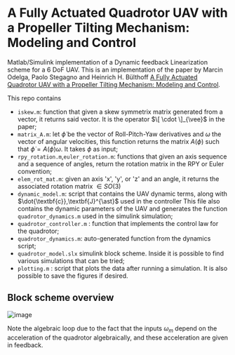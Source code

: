 # A Fully Actuated Quadrotor UAV with a Propeller Tilting Mechanism: Modeling and Control
Matlab/Simulink implementation of a Dynamic feedback Linearization scheme for a 6 DoF UAV. This is an implementation of the paper by Marcin Odelga, Paolo Stegagno and Heinrich H. Bülthoff [A Fully Actuated Quadrotor UAV with a Propeller Tilting Mechanism: Modeling and Control](https://ieeexplore.ieee.org/document/7576784).

This repo contains
- `iskew.m`: function that given a skew symmetrix matrix generated from a vector, it returns said vector. It is the operator $\[ \cdot \]_{\vee}$ in the paper;
- `matrix_A.m`: let $\dot{\phi}$ be the vector of Roll-Pitch-Yaw derivatives and $\omega$ the vector of angular velocities, this function returns the matrix $A(\phi)$ such that $\dot{\phi}=A(\phi)\omega$. It takes $\phi$ as input;  
- `rpy_rotation.m`,`euler_rotation.m`: functions that given an axis sequence and a sequence of angles, return the rotation matrix in the RPY or Euler convention;  
- `elem_rot_mat.m`: given an axis 'x', 'y', or 'z' and an angle, it returns the associated rotation matrix $\in SO(3)$  
- `dynamic_model.m`: script that contains the UAV dynamic terms, along with $\dot{\textbf{c}},\textbf{J}^{\ast}$ used in the controller  This file also contains the dynamic parameters of the UAV and generates the function ```quadrotor_dynamics.m``` used in the simulink simulation;  
- `quadrotor_controller.m` : function that implements the control law for the quadrotor;  
- `quadrotor_dynamics.m`: auto-generated function from the dynamics script;  
- `quadrotor_model.slx` simulink block scheme. Inside it is possible to find various simulations that can be tried;  
- `plotting.m` : script that plots the data after running a simulation. It is also possible to save the figures if desired.

## Block scheme overview
![image](https://user-images.githubusercontent.com/72447693/232256160-c73f32e9-dd0a-4d61-ac2d-e1013039ecb6.png)

Note the algebraic loop due to the fact that the inputs $\omega_m$ depend on the acceleration of the quadrotor algebraically, and these acceleration are given in feedback.
